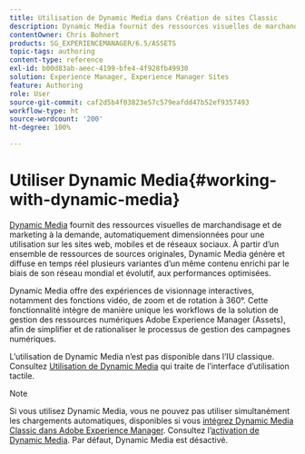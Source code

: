 ```yaml
---
title: Utilisation de Dynamic Media dans Création de sites Classic
description: Dynamic Media fournit des ressources visuelles de marchandisage et de marketing à la demande, automatiquement dimensionnées pour une utilisation sur le web, les appareils mobiles et les réseaux sociaux. À partir d’un ensemble de ressources de sources originales, Dynamic Media génère et diffuse en temps réel plusieurs variantes d’un même contenu enrichi par le biais de son réseau mondial et évolutif, aux performances optimisées.
contentOwner: Chris Bohnert
products: SG_EXPERIENCEMANAGER/6.5/ASSETS
topic-tags: authoring
content-type: reference
exl-id: b00d83ab-aeec-4199-bfe4-4f928fb49930
solution: Experience Manager, Experience Manager Sites
feature: Authoring
role: User
source-git-commit: caf2d5b4f03823e57c579eafdd47b52ef9357493
workflow-type: ht
source-wordcount: '200'
ht-degree: 100%

---
```


# Utiliser Dynamic Media{#working-with-dynamic-media}

[Dynamic Media](https://business.adobe.com/fr/products/experience-manager/assets/dynamic-media.html) fournit des ressources visuelles de marchandisage et de marketing à la demande, automatiquement dimensionnées pour une utilisation sur les sites web, mobiles et de réseaux sociaux. À partir d’un ensemble de ressources de sources originales, Dynamic Media génère et diffuse en temps réel plusieurs variantes d’un même contenu enrichi par le biais de son réseau mondial et évolutif, aux performances optimisées.

Dynamic Media offre des expériences de visionnage interactives, notamment des fonctions vidéo, de zoom et de rotation à 360°. Cette fonctionnalité intègre de manière unique les workflows de la solution de gestion des ressources numériques Adobe Experience Manager (Assets), afin de simplifier et de rationaliser le processus de gestion des campagnes numériques.

L’utilisation de Dynamic Media n’est pas disponible dans l’IU classique. Consultez [Utilisation de Dynamic Media](/help/assets/dynamic-media.md) qui traite de l’interface d’utilisation tactile.

>[!NOTE]
>
>Si vous utilisez Dynamic Media, vous ne pouvez pas utiliser simultanément les chargements automatiques, disponibles si vous [intégrez Dynamic Media Classic dans Adobe Experience Manager](/help/sites-administering/scene7.md). Consultez l’[activation de Dynamic Media](/help/assets/config-dynamic.md#enabling-dynamic-media). Par défaut, Dynamic Media est désactivé.
